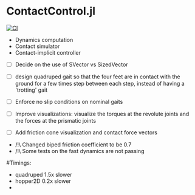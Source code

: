# ContactControl.jl
[![CI](https://github.com/simon-lc/ContactControl.jl/actions/workflows/CI.yml/badge.svg)](https://github.com/simon-lc/ContactControl.jl/actions/workflows/CI.yml)

- Dynamics computation
- Contact simulator
- Contact-implicit controller

- [ ] Decide on the use of SVector vs SizedVector
- [ ] design quadruped gait so that the four feet are in contact with the ground for a few times step between each step, instead of having a 'trotting' gait
- [ ] Enforce no slip conditions on nominal gaits
- [ ] Improve visualizations: visualize the torques at the revolute joints and the forces at the prismatic joints
- [ ] Add friction cone visualization and contact force vectors


- /!\ Changed biped friction coefficient to be 0.7
- /!\ Some tests on the fast dynamics are not passing 

#Timings:
-  quadruped 1.5x slower
-  hopper2D 0.2x slower
-  
